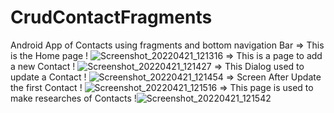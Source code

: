 # CrudContactFragments
Android App of Contacts using fragments and bottom navigation Bar
=> This is the Home page !
![Screenshot_20220421_121316](https://user-images.githubusercontent.com/63864463/164456754-7dd8164f-c8e0-4aef-91b8-c809be65c232.png)
=> This is a page to add a new Contact !
![Screenshot_20220421_121427](https://user-images.githubusercontent.com/63864463/164456861-f0f9fd55-673d-4543-9cee-fdc20773e15e.png)
=> This Dialog used to update a Contact !
![Screenshot_20220421_121454](https://user-images.githubusercontent.com/63864463/164456922-9e935f13-e170-4658-b8e2-cda639899dc1.png)
=> Screen After Update the first Contact !
![Screenshot_20220421_121516](https://user-images.githubusercontent.com/63864463/164456990-8c4048eb-d804-40a9-ac18-ddf86c575f7b.png)
=> This page is used to make researches of Contacts !![Screenshot_20220421_121542](https://user-images.githubusercontent.com/63864463/164457037-fec6f977-c40d-4a41-b2f8-a575f6e854c0.png)
